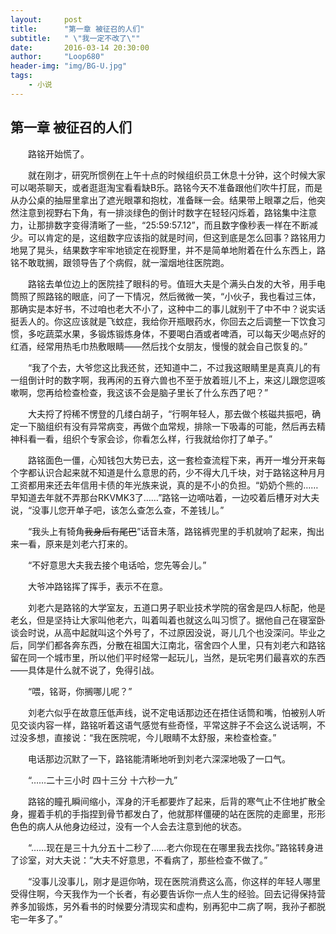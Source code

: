 ```yaml
---
layout:     post
title:      "第一章 被征召的人们"
subtitle:   " \"我一定不改了\""
date:       2016-03-14 20:30:00
author:     "Loop680"
header-img: "img/BG-U.jpg"
tags:
    - 小说
---
```


## 第一章 被征召的人们


　　路铭开始慌了。

　　就在刚才，研究所惯例在上午十点的时候组织员工休息十分钟，这个时候大家可以喝茶聊天，或者逛逛淘宝看看缺B乐。路铭今天不准备跟他们吹牛打屁，而是从办公桌的抽屉里拿出了遮光眼罩和抱枕，准备眯一会。结果带上眼罩之后，他突然注意到视野右下角，有一排淡绿色的倒计时数字在轻轻闪烁着，路铭集中注意力，让那排数字变得清晰了一些，“25:59:57.12”，而且数字像秒表一样在不断减少。可以肯定的是，这组数字应该指的就是时间，但这到底是怎么回事？路铭用力地晃了晃头，结果数字牢牢地锁定在视野里，并不是简单地附着在什么东西上，路铭不敢耽搁，跟领导告了个病假，就一溜烟地往医院跑。


　　路铭去单位边上的医院挂了眼科的号。值班大夫是个满头白发的大爷，用手电筒照了照路铭的眼底，问了一下情况，然后微微一笑，“小伙子，我也看过三体，那确实是本好书，不过咱也老大不小了，这种中二的事儿就别干了中不中？说实话挺丢人的。你这应该就是飞蚊症，我给你开瓶眼药水，你回去之后调整一下饮食习惯，多吃蔬菜水果，多锻炼锻炼身体，不要喝白酒或者啤酒，可以每天少喝点好的红酒，经常用热毛巾热敷眼睛——然后找个女朋友，慢慢的就会自己恢复的。”

　　“我了个去，大爷您这比我还贫，还知道中二，不过我这眼睛里是真真儿的有一组倒计时的数字啊，我再闲的五脊六兽也不至于放着班儿不上，来这儿跟您逗咳嗽啊，您再给检查检查，我这该不会是脑子里长了什么东西了吧？”

　　大夫捋了捋稀不愣登的几缕白胡子，“行啊年轻人，那去做个核磁共振吧，确定一下脑组织有没有异常病变，再做个血常规，排除一下吸毒的可能，然后再去精神科看一看，组织个专家会诊，你看怎么样，行我就给你打了单子。”

　　路铭面色一僵，心知钱包大势已去，这一套检查流程下来，再开一堆分开来每个字都认识合起来就不知道是什么意思的药，少不得大几千块，对于路铭这种月月工资都用来还去年信用卡债的年光族来说，真的是不小的负担。“奶奶个熊的……早知道去年就不弄那台RKVMK3了……”路铭一边嘀咕着，一边咬着后槽牙对大夫说，“没事儿您开单子吧，该怎么查怎么查，不差钱儿。”

　　“我头上有犄角~~我身后有尾巴~~”话音未落，路铭裤兜里的手机就响了起来，掏出来一看，原来是刘老六打来的。

　　“不好意思大夫我去接个电话哈，您先等会儿。”

　　大爷冲路铭挥了挥手，表示不在意。

　　刘老六是路铭的大学室友，五道口男子职业技术学院的宿舍是四人标配，他是老幺，但是坚持让大家叫他老六，叫着叫着也就这么叫习惯了。据他自己在寝室卧谈会时说，从高中起就叫这个外号了，不过原因没说，哥儿几个也没深问。毕业之后，同学们都各奔东西，分散在祖国大江南北，宿舍四个人里，只有刘老六和路铭留在同一个城市里，所以他们平时经常一起玩儿，当然，是玩宅男们最喜欢的东西——具体是什么就不说了，免得引战。

　　“喂，铭哥，你搁哪儿呢？”

　　刘老六似乎在故意压低声线，说不定电话那边还在捂住话筒和嘴，怕被别人听见交谈内容一样，路铭听着这语气感觉有些奇怪，平常这胖子不会这么说话啊，不过没多想，直接说：“我在医院呢，今儿眼睛不太舒服，来检查检查。”

　　电话那边沉默了一下，路铭能清晰地听到刘老六深深地吸了一口气。

　　“……二十三小时 四十三分 十六秒一九”

　　路铭的瞳孔瞬间缩小，浑身的汗毛都要炸了起来，后背的寒气止不住地扩散全身，握着手机的手指捏到骨节都发白了，他就那样僵硬的站在医院的走廊里，形形色色的病人从他身边经过，没有一个人会去注意到他的状态。

　　“……现在是三十九分五十二秒了……老六你现在在哪里我去找你。”路铭转身进了诊室，对大夫说：”大夫不好意思，不看病了，那些检查不做了。”

　　“没事儿没事儿，刚才是逗你呐，现在医院消费这么高，你这样的年轻人哪里受得住啊，今天我作为一个长者，有必要告诉你一点人生的经验。回去记得保持营养多加锻炼，另外看书的时候要分清现实和虚构，别再犯中二病了啊，我孙子都脱宅一年多了。”
